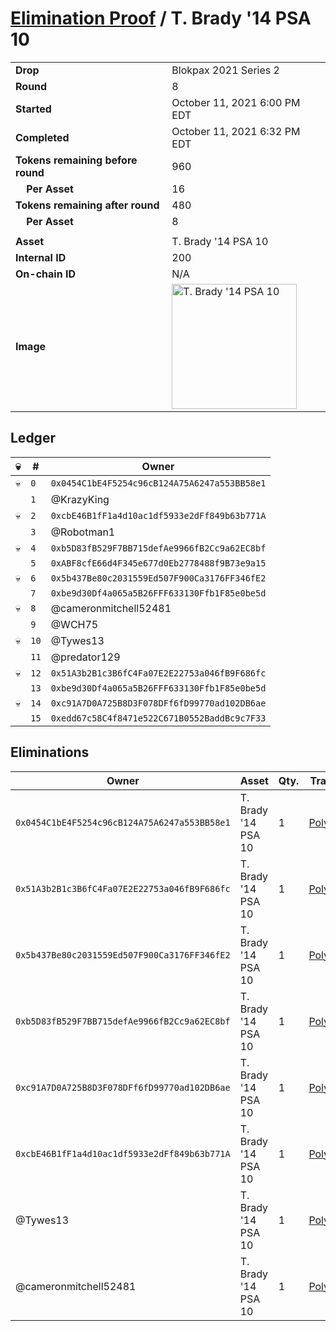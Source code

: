 # [Elimination Proof](./readme.md) / T. Brady &#039;14 PSA 10

|||
|---|---|
| **Drop** | Blokpax 2021 Series 2 |
| **Round** | 8 |
| **Started** | October 11, 2021 6:00 PM EDT |
| **Completed** | October 11, 2021 6:32 PM EDT |
| **Tokens remaining before round** | 960 |
| **&nbsp;&nbsp;&nbsp;&nbsp;Per Asset** | 16 |
| **Tokens remaining after round** | 480 |
| **&nbsp;&nbsp;&nbsp;&nbsp;Per Asset** | 8 |
| | |
| **Asset** | T. Brady &#039;14 PSA 10 |
| **Internal ID** | 200 |
| **On-chain ID** | N/A |
| **Image** | <img src="https://tcdn.blokpax.com/9484ebfa-638f-4d86-a3c6-7e5de31c87e2/6daf24724591796460d2b8911f7664bcec407e26a676f943803da7b3dfc972f9.jpg" height="200" alt="T. Brady &#039;14 PSA 10" /> |

## Ledger

| 💀 | # | Owner |
| --- | --- | --- |
| 💀 | `0` | `0x0454C1bE4F5254c96cB124A75A6247a553BB58e1` |
|  | `1` | @KrazyKing |
| 💀 | `2` | `0xcbE46B1fF1a4d10ac1df5933e2dFf849b63b771A` |
|  | `3` | @Robotman1 |
| 💀 | `4` | `0xb5D83fB529F7BB715defAe9966fB2Cc9a62EC8bf` |
|  | `5` | `0xABF8cfE66d4F345e677d0Eb2778488f9B73e9a15` |
| 💀 | `6` | `0x5b437Be80c2031559Ed507F900Ca3176FF346fE2` |
|  | `7` | `0xbe9d30Df4a065a5B26FFF633130Ffb1F85e0be5d` |
| 💀 | `8` | @cameronmitchell52481 |
|  | `9` | @WCH75 |
| 💀 | `10` | @Tywes13 |
|  | `11` | @predator129 |
| 💀 | `12` | `0x51A3b2B1c3B6fC4Fa07E2E22753a046fB9F686fc` |
|  | `13` | `0xbe9d30Df4a065a5B26FFF633130Ffb1F85e0be5d` |
| 💀 | `14` | `0xc91A7D0A725B8D3F078DFf6fD99770ad102DB6ae` |
|  | `15` | `0xedd67c58C4f8471e522C671B0552BaddBc9c7F33` |


## Eliminations

| Owner | Asset | Qty. | Transaction |
| --- | --- | --- | --- |
| `0x0454C1bE4F5254c96cB124A75A6247a553BB58e1` | T. Brady '14 PSA 10 | 1 | [Polygonscan](https://polygonscan.com/tx/0x922174e8f8d07912838228a2009077607a2243dfce425c690679e285b0946c3c) |
| `0x51A3b2B1c3B6fC4Fa07E2E22753a046fB9F686fc` | T. Brady '14 PSA 10 | 1 | [Polygonscan](https://polygonscan.com/tx/0xbecad2d583ccb0b5a71940584af010453ce2e031baf69b8ff0a1ccf0dd51020b) |
| `0x5b437Be80c2031559Ed507F900Ca3176FF346fE2` | T. Brady '14 PSA 10 | 1 | [Polygonscan](https://polygonscan.com/tx/0x903fbde1e743fd88aec33668adc339acfef01e86df4110c9c0dced666f406e3d) |
| `0xb5D83fB529F7BB715defAe9966fB2Cc9a62EC8bf` | T. Brady '14 PSA 10 | 1 | [Polygonscan](https://polygonscan.com/tx/0x2910c038544dec82933e4329ab4162d1413092f43882f31f5f425f8ce0d581e0) |
| `0xc91A7D0A725B8D3F078DFf6fD99770ad102DB6ae` | T. Brady '14 PSA 10 | 1 | [Polygonscan](https://polygonscan.com/tx/0xb0ddc51c6dd745145ac9bd34260632b2f0543a4d4f48ac1f01419efa560c917f) |
| `0xcbE46B1fF1a4d10ac1df5933e2dFf849b63b771A` | T. Brady '14 PSA 10 | 1 | [Polygonscan](https://polygonscan.com/tx/0x49962a089d0dcc89bd95686ff314f76582453f0a04ca145807f91a48671f1995) |
| @Tywes13 | T. Brady '14 PSA 10 | 1 | [Polygonscan](https://polygonscan.com/tx/0xd7fb8fbe7a71172f0399e1b318cfb86c9f047f295ec0c48c94e48446f23b7063) |
| @cameronmitchell52481 | T. Brady '14 PSA 10 | 1 | [Polygonscan](https://polygonscan.com/tx/0xfcfec754305aa73b0c13c062ae16ea33efd07da04f3a14a9392e7790ac3e7e5a) |
